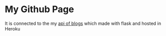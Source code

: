 # My Github Page

It is connected to the my [api of blogs](https://github.com/yogeshwaran01/website) which made with flask and hosted in Heroku

